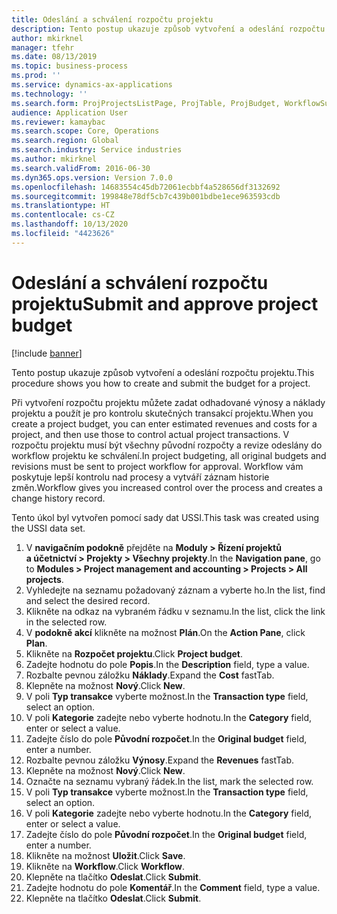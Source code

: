 ```yaml
---
title: Odeslání a schválení rozpočtu projektu
description: Tento postup ukazuje způsob vytvoření a odeslání rozpočtu projektu.
author: mkirknel
manager: tfehr
ms.date: 08/13/2019
ms.topic: business-process
ms.prod: ''
ms.service: dynamics-ax-applications
ms.technology: ''
ms.search.form: ProjProjectsListPage, ProjTable, ProjBudget, WorkflowSubmitDialog
audience: Application User
ms.reviewer: kamaybac
ms.search.scope: Core, Operations
ms.search.region: Global
ms.search.industry: Service industries
ms.author: mkirknel
ms.search.validFrom: 2016-06-30
ms.dyn365.ops.version: Version 7.0.0
ms.openlocfilehash: 14683554c45db72061ecbbf4a528656df3132692
ms.sourcegitcommit: 199848e78df5cb7c439b001bdbe1ece963593cdb
ms.translationtype: HT
ms.contentlocale: cs-CZ
ms.lasthandoff: 10/13/2020
ms.locfileid: "4423626"
---
```

# <a name="submit-and-approve-project-budget"></a><span data-ttu-id="51668-103">Odeslání a schválení rozpočtu projektu</span><span class="sxs-lookup"><span data-stu-id="51668-103">Submit and approve project budget</span></span>

[!include [banner](../../includes/banner.md)]

<span data-ttu-id="51668-104">Tento postup ukazuje způsob vytvoření a odeslání rozpočtu projektu.</span><span class="sxs-lookup"><span data-stu-id="51668-104">This procedure shows you how to create and submit the budget for a project.</span></span> 

<span data-ttu-id="51668-105">Při vytvoření rozpočtu projektu můžete zadat odhadované výnosy a náklady projektu a použít je pro kontrolu skutečných transakcí projektu.</span><span class="sxs-lookup"><span data-stu-id="51668-105">When you create a project budget, you can enter estimated revenues and costs for a project, and then use those to control actual project transactions.</span></span> <span data-ttu-id="51668-106">V rozpočtu projektu musí být všechny původní rozpočty a revize odeslány do workflow projektu ke schválení.</span><span class="sxs-lookup"><span data-stu-id="51668-106">In project budgeting, all original budgets and revisions must be sent to project workflow for approval.</span></span> <span data-ttu-id="51668-107">Workflow vám poskytuje lepší kontrolu nad procesy a vytváří záznam historie změn.</span><span class="sxs-lookup"><span data-stu-id="51668-107">Workflow gives you increased control over the process and creates a change history record.</span></span>

<span data-ttu-id="51668-108">Tento úkol byl vytvořen pomocí sady dat USSI.</span><span class="sxs-lookup"><span data-stu-id="51668-108">This task was created using the USSI data set.</span></span>

1. <span data-ttu-id="51668-109">V **navigačním podokně** přejděte na **Moduly > Řízení projektů a účetnictví > Projekty > Všechny projekty**.</span><span class="sxs-lookup"><span data-stu-id="51668-109">In the **Navigation pane**, go to **Modules > Project management and accounting > Projects > All projects**.</span></span>
2. <span data-ttu-id="51668-110">Vyhledejte na seznamu požadovaný záznam a vyberte ho.</span><span class="sxs-lookup"><span data-stu-id="51668-110">In the list, find and select the desired record.</span></span>
3. <span data-ttu-id="51668-111">Klikněte na odkaz na vybraném řádku v seznamu.</span><span class="sxs-lookup"><span data-stu-id="51668-111">In the list, click the link in the selected row.</span></span>
4. <span data-ttu-id="51668-112">V **podokně akcí** klikněte na možnost **Plán**.</span><span class="sxs-lookup"><span data-stu-id="51668-112">On the **Action Pane**, click **Plan**.</span></span>
5. <span data-ttu-id="51668-113">Klikněte na **Rozpočet projektu**.</span><span class="sxs-lookup"><span data-stu-id="51668-113">Click **Project budget**.</span></span>
6. <span data-ttu-id="51668-114">Zadejte hodnotu do pole **Popis**.</span><span class="sxs-lookup"><span data-stu-id="51668-114">In the **Description** field, type a value.</span></span>
7. <span data-ttu-id="51668-115">Rozbalte pevnou záložku **Náklady**.</span><span class="sxs-lookup"><span data-stu-id="51668-115">Expand the **Cost** fastTab.</span></span>
8. <span data-ttu-id="51668-116">Klepněte na možnost **Nový**.</span><span class="sxs-lookup"><span data-stu-id="51668-116">Click **New**.</span></span>
9. <span data-ttu-id="51668-117">V poli **Typ transakce** vyberte možnost.</span><span class="sxs-lookup"><span data-stu-id="51668-117">In the **Transaction type** field, select an option.</span></span>
10. <span data-ttu-id="51668-118">V poli **Kategorie** zadejte nebo vyberte hodnotu.</span><span class="sxs-lookup"><span data-stu-id="51668-118">In the **Category** field, enter or select a value.</span></span>
11. <span data-ttu-id="51668-119">Zadejte číslo do pole **Původní rozpočet**.</span><span class="sxs-lookup"><span data-stu-id="51668-119">In the **Original budget** field, enter a number.</span></span>
12. <span data-ttu-id="51668-120">Rozbalte pevnou záložku **Výnosy**.</span><span class="sxs-lookup"><span data-stu-id="51668-120">Expand the **Revenues** fastTab.</span></span>
13. <span data-ttu-id="51668-121">Klepněte na možnost **Nový**.</span><span class="sxs-lookup"><span data-stu-id="51668-121">Click **New**.</span></span>
14. <span data-ttu-id="51668-122">Označte na seznamu vybraný řádek.</span><span class="sxs-lookup"><span data-stu-id="51668-122">In the list, mark the selected row.</span></span>
15. <span data-ttu-id="51668-123">V poli **Typ transakce** vyberte možnost.</span><span class="sxs-lookup"><span data-stu-id="51668-123">In the **Transaction type** field, select an option.</span></span>
16. <span data-ttu-id="51668-124">V poli **Kategorie** zadejte nebo vyberte hodnotu.</span><span class="sxs-lookup"><span data-stu-id="51668-124">In the **Category** field, enter or select a value.</span></span>
17. <span data-ttu-id="51668-125">Zadejte číslo do pole **Původní rozpočet**.</span><span class="sxs-lookup"><span data-stu-id="51668-125">In the **Original budget** field, enter a number.</span></span>
18. <span data-ttu-id="51668-126">Klikněte na možnost **Uložit**.</span><span class="sxs-lookup"><span data-stu-id="51668-126">Click **Save**.</span></span>
19. <span data-ttu-id="51668-127">Klikněte na **Workflow**.</span><span class="sxs-lookup"><span data-stu-id="51668-127">Click **Workflow**.</span></span>
20. <span data-ttu-id="51668-128">Klepněte na tlačítko **Odeslat**.</span><span class="sxs-lookup"><span data-stu-id="51668-128">Click **Submit**.</span></span>
21. <span data-ttu-id="51668-129">Zadejte hodnotu do pole **Komentář**.</span><span class="sxs-lookup"><span data-stu-id="51668-129">In the **Comment** field, type a value.</span></span>
22. <span data-ttu-id="51668-130">Klepněte na tlačítko **Odeslat**.</span><span class="sxs-lookup"><span data-stu-id="51668-130">Click **Submit**.</span></span>

